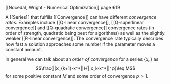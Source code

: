 [[Nocedal, Wright - Numerical Optimization]] page 619

A [[Series]] that fulfills [[Convergence]] can have different _convergence rates_. Examples include [[Q-linear convergence]], [[Q-superlinear convergence]] and [[Q-quadratic convergence]] convergence rates (in order of strength, quadratic being best for algorithms) as well as the slightly weaker [[R-linear convergence]].
The convergence rate typically describes how fast a solution approaches some number if the parameter moves a constant amount.

In general we can talk about an _order of convergence_ for a series $\{x_n\}$ as
$$\frac{||x_{k+1}-x^*||}{||x_k-x^*||^p}\leq M$$
for some positive constant $M$ and some order of convergence $p>1$.